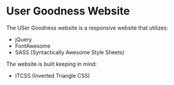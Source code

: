 # User Goodness Website

The USer Goodness website is a responsive website that utilizes:

* jQuery
* FontAwesome
* SASS (Syntactically Awesome Style Sheets)

The website is built keeping in mind:

* ITCSS (Inverted Triangle CSS)